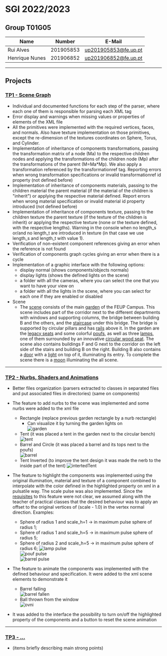 # SGI 2022/2023

## Group T01G05
| Name             | Number    | E-Mail                              |
| ---------------- | --------- | ----------------------------------- |
| Rui Alves        | 201905853 | up201905853@fe.up.pt                |
| Henrique Nunes   | 201906852 | up201906852@fe.up.pt                |

----

## Projects

### [TP1 - Scene Graph](tp1)

- Individual and documented functions for each step of the parser, where each one of them is responsible for parsing each XML tag
- Error display and warnings when missing values or properties of elements of the XML file
- All the primitives were implemented with the required vertices, faces, and normals. Also have texture implementation on those primitives, except the re-dimension of the textures coordinates on Sphere, Torus, and Cylinder.
- Implementation of inheritance of components transformations, passing the transformation matrix of a node (Ma) to the respective children nodes and applying the transformations of the children node (Mp) after the transformations of the parent (M=Ma*Mp). We also apply a transformation referenced by the transformationref tag. Reporting errors when wrong transformation specifications or invalid transformationref id property (not defined before)
- Implementation of inheritance of components materials, passing to the children material the parent material (if the material of the children is "inherit") or applying the respective material defined. Report errors when wrong material specification or invalid material id property introduced (not defined before)
- Implementation of inheritance of components texture, passing to the children texture the parent texture (if the texture of the children is inherit) or applying the respective texture (none or the texture defined, with the respective lengths). Warning in the console when no length_s or/and no length_t are introduced in texture (in that case we use length_s and length_t with value 1). 
- Verification of non-existent component references giving an error when the reference is not found
- Verification of components graph cycles giving an error when there is a cycle
- Implementation of a graphic interface with the following options:
  - display normal (shows components/objects normals)
  - display lights (shows the defined lights on the scene)
  - a folder with all the cameras, where you can select the one that you want to have your view on
  - a folder with all the lights in the scene, where you can select for each one if they are enabled or disabled
- Scene
  - The [scene](tp1/screenshots/feup.png) consists of the main [garden](tp1/screenshots/garden.png) of the FEUP Campus. This scene includes part of the corridor next to the different departments with windows and supporting columns, the bridge between building B and the others, and the [staircase](tp1/screenshots/front.png) under this bridge. The bridge is supported by circular pillars and has [rails](tp1/screenshots/rails.png) above it. In the garden are the [legacy seats](tp1/screenshots/bench.png) and some colorful [poufs](tp1/screenshots/poufs.png), as well as three [lamps](tp1/screenshots/lamp.png), one of them surrounded by an innovative [circular wood seat](tp1/screenshots/circular_bench.png). The scene also contains buildings F and G next to the corridor on the left side of the stairs and building B on the right. Building B also contains a [door](tp1/screenshots/door_off.png) with a [light](tp1/screenshots/door_on.png) on top of it, illuminating its entry. To complete the scene there is a [moon](tp1/screenshots/garden_back.png) illuminating the all scene.

-----

### [TP2 - Nurbs, Shaders and Animations](tp2)
- Better files organization (parsers extracted to classes in separated files and put associated files in directories) (same on components)
- The feature to add nurbs to the scene was implemented and some nurbs were added to the xml file
  - Rectangle (replace previous garden rectangle by a nurb rectangle)
    - Can visualize it by turning the garden lights on <br> ![garden](tp2/screenshots/garden_light.png)
  - Tent (it was placed a tent in the garden next to the circular bench) <br> ![tent](tp2/screenshots/normalTent.png)
  - Barrel and Circle (it was placed a barrel and its tops next to the poufs) <br> ![barrel](tp2/screenshots/barrelPoufs.png)
  - Tent Inverted (to improve the tent design it was made the nerb to the inside part of the tent) ![intertedTent](tp2/screenshots/invertedTent.png)

- The feature to highlight the components was implemented using the original illumination, material and texture of a component combined to interpolate with the color defined in the highlighted property on xml in a pulsatile way. The scale pulse was also implemented. Since the [requisites](https://docs.google.com/document/d/e/2PACX-1vR3Kcs0m6RvpJPr3B4FW650bO7dHRbt_V0AcObRK7f3udrcLSR0KJ5hBs84DQ4ZkMALYuRisWO_3vdI/pub) to this feature were not clear, we assumed along with the teacher of practical classes that the desired behaviour was to apply an offset to the original vertices of (scale - 1.0) in the vertex normal direction. Examples:
  - Sphere of radius 1 and scale_h=1 -> in maximum pulse sphere of radius 1;
  - Sphere of radius 1 and scale_h=5 -> in maximum pulse sphere of radius 5;
  - Sphere of radius 2 and scale_h=5 -> in maximum pulse sphere of radius 6;
![lamp pulse](tp2/screenshots/Lamp.gif) <br>
![pouf pulse](tp2/screenshots/Pouf.gif) <br>
![barrel pulse](tp2/screenshots/BarrelPulse.gif) <br>
- The feature to animate the components was implemented with the defined behaviour and specification. It were added to the xml scene elements to demonstrate it
  - Barrel falling <br>![barrel fallen](tp2/screenshots/BarrelFallen.gif)
  - Ball thrown from the window <br> ![ovni](tp2/screenshots/Ovni.gif)
- It was added to the interface the possibility to turn on/off the highlighted property of the components and a button to reset the scene animation
----

### [TP3 - ...](tp3)
- (items briefly describing main strong points)

